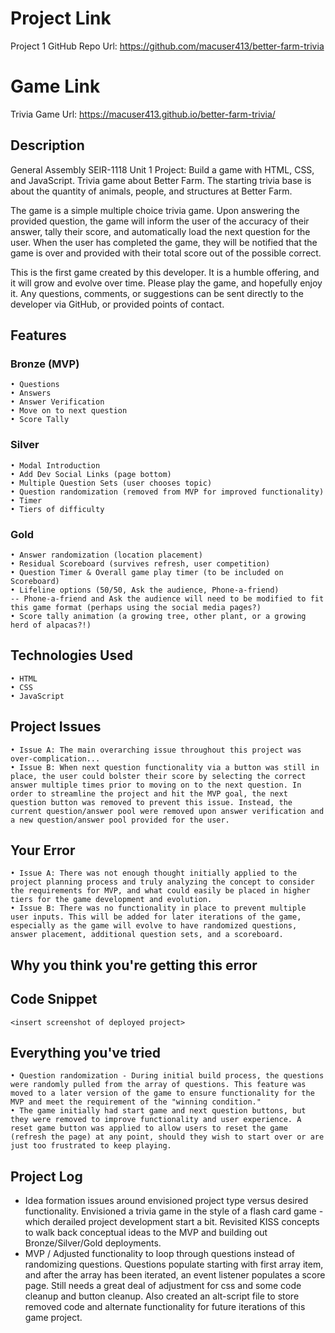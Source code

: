 # Project Link
Project 1 GitHub Repo Url: https://github.com/macuser413/better-farm-trivia

# Game Link
Trivia Game Url: https://macuser413.github.io/better-farm-trivia/

## Description
General Assembly SEIR-1118 Unit 1 Project: Build a game with HTML, CSS, and JavaScript.
Trivia game about Better Farm.
The starting trivia base is about the quantity of animals, people, and structures at Better Farm.

The game is a simple multiple choice trivia game. Upon answering the provided question, the game will inform the user of the accuracy of their answer, tally their score, and automatically load the next question for the user. When the user has completed the game, they will be notified that the game is over and provided with their total score out of the possible correct. 

This is the first game created by this developer. It is a humble offering, and it will grow and evolve over time. Please play the game, and hopefully enjoy it. Any questions, comments, or suggestions can be sent directly to the developer via GitHub, or provided points of contact.

## Features
### Bronze (MVP)
    • Questions
    • Answers
    • Answer Verification
    • Move on to next question
    • Score Tally

### Silver
    • Modal Introduction
    • Add Dev Social Links (page bottom)
    • Multiple Question Sets (user chooses topic)
    • Question randomization (removed from MVP for improved functionality)
    • Timer
    • Tiers of difficulty

### Gold
    • Answer randomization (location placement)
    • Residual Scoreboard (survives refresh, user competition)
    • Question Timer & Overall game play timer (to be included on Scoreboard)
    • Lifeline options (50/50, Ask the audience, Phone-a-friend)
    -- Phone-a-friend and Ask the audience will need to be modified to fit this game format (perhaps using the social media pages?)
    • Score tally animation (a growing tree, other plant, or a growing herd of alpacas?!)

## Technologies Used
    • HTML
    • CSS
    • JavaScript

## Project Issues
    • Issue A: The main overarching issue throughout this project was over-complication...
    • Issue B: When next question functionality via a button was still in place, the user could bolster their score by selecting the correct answer multiple times prior to moving on to the next question. In order to streamline the project and hit the MVP goal, the next question button was removed to prevent this issue. Instead, the current question/answer pool were removed upon answer verification and a new question/answer pool provided for the user.

## Your Error
    • Issue A: There was not enough thought initially applied to the project planning process and truly analyzing the concept to consider the requirements for MVP, and what could easily be placed in higher tiers for the game development and evolution. 
    • Issue B: There was no functionality in place to prevent multiple user inputs. This will be added for later iterations of the game, especially as the game will evolve to have randomized questions, answer placement, additional question sets, and a scoreboard.

## Why you think you're getting this error

## Code Snippet

```
<insert screenshot of deployed project>
```

## Everything you've tried
    • Question randomization - During initial build process, the questions were randomly pulled from the array of questions. This feature was moved to a later version of the game to ensure functionality for the MVP and meet the requirement of the "winning condition."
    • The game initially had start game and next question buttons, but they were removed to improve functionality and user experience. A reset game button was applied to allow users to reset the game (refresh the page) at any point, should they wish to start over or are just too frustrated to keep playing. 


## Project Log
- Idea formation issues around envisioned project type versus desired functionality. Envisioned a trivia game in the style of a flash card game - which derailed project development start a bit. Revisited KISS concepts to walk back conceptual ideas to the MVP and building out Bronze/Silver/Gold deployments.
- MVP / Adjusted functionality to loop through questions instead of randomizing questions. Questions populate starting with first array item, and after the array has been iterated, an event listener populates a score page. Still needs a great deal of adjustment for css and some code cleanup and button cleanup. Also created an alt-script file to store removed code and alternate functionality for future iterations of this game project.
